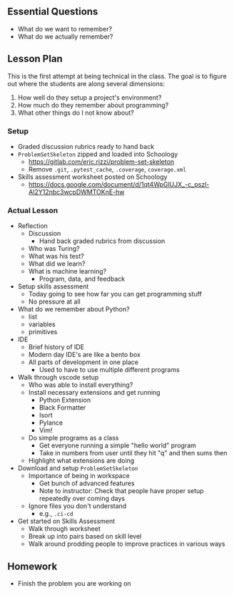## Essential Questions

- What do we want to remember?
- What do we actually remember?

## Lesson Plan

This is the first attempt at being technical in the class. The goal is to
figure out where the students are along several dimensions:

1. How well do they setup a project's environment?
2. How much do they remember about programming?
3. What other things do I not know about?

### Setup

- Graded discussion rubrics ready to hand back
- `ProblemSetSkeleton` zipped and loaded into Schoology
    - https://gitlab.com/eric.rizzi/problem-set-skeleton
    - Remove `.git`, `.pytest_cache`, `.coverage`, `coverage.xml`
- Skills assessment worksheet posted on Schoology
    - https://docs.google.com/document/d/1qt4WpGlUJX_-c_pszl-Al2Y12nbc3wcpDWMTOKnE-hw

### Actual Lesson

- Reflection
    - Discussion
        - Hand back graded rubrics from discussion
    - Who was Turing?
    - What was his test?
    - What did we learn?
    - What is machine learning?
        - Program, data, and feedback
- Setup skills assessment
    - Today going to see how far you can get programming stuff
    - No pressure at all
- What do we remember about Python?
    - list
    - variables
    - primitives
- IDE
    - Brief history of IDE
    - Modern day IDE's are like a bento box
    - All parts of development in one place
        - Used to have to use multiple different programs
- Walk through vscode setup
    - Who was able to install everything?
    - Install necessary extensions and get running
        - Python Extension
        - Black Formatter
        - Isort
        - Pylance
        - Vim!
    - Do simple programs as a class
        - Get everyone running a simple "hello world" program
        - Take in numbers from user until they hit "q" and then sums then
    - Highlight what extensions are doing
- Download and setup `ProblemSetSkeleton`
    - Importance of being in workspace
        - Get bunch of advanced features
        - Note to instructor: Check that people have proper setup repeatedly over coming days
    - Ignore files you don't understand
        - e.g., `.ci-cd`
- Get started on Skills Assessment
    - Walk through worksheet
    - Break up into pairs based on skill level
    - Walk around prodding people to improve practices in various ways

## Homework

- Finish the problem you are working on
